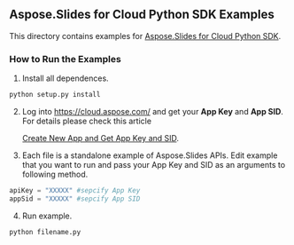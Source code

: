 ## Aspose.Slides for Cloud Python SDK Examples
This directory contains examples for [Aspose.Slides for Cloud Python SDK](https://github.com/aspose-Slides/Aspose.Slides-for-Cloud/tree/master/SDKs/Aspose.Slides-Cloud-SDK-for-Python).

### How to Run the Examples
1. Install all dependences.
```python
python setup.py install
```
2. Log into https://cloud.aspose.com/ and get your **App Key** and **App SID**. For details please check this article

   [Create New App and Get App Key and SID](https://docs.aspose.com/display/Slidescloud/Create+New+App+and+Get+App+Key+and+SID).
3. Each file is a standalone example of Aspose.Slides APIs. Edit example that you want to run and pass your App Key and SID as an arguments to following method.
```python
apiKey = "XXXXX" #sepcify App Key
appSid = "XXXXX" #sepcify App SID
```
4. Run example.
```python
python filename.py
```
